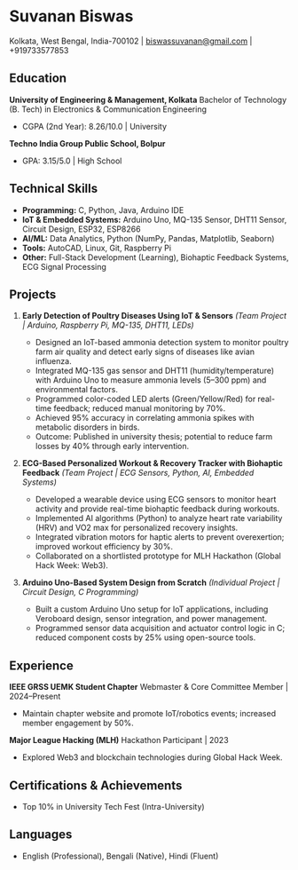 # Suvanan Biswas

Kolkata, West Bengal, India-700102 | [biswassuvanan@gmail.com](mailto:biswassuvanan@gmail.com) | +919733577853

## Education

**University of Engineering & Management, Kolkata**
Bachelor of Technology (B. Tech) in Electronics & Communication Engineering
- CGPA (2nd Year): 8.26/10.0 | University

**Techno India Group Public School, Bolpur**
- GPA: 3.15/5.0 | High School

## Technical Skills

- **Programming:** C, Python, Java, Arduino IDE
- **IoT & Embedded Systems:** Arduino Uno, MQ-135 Sensor, DHT11 Sensor, Circuit Design, ESP32, ESP8266
- **AI/ML:** Data Analytics, Python (NumPy, Pandas, Matplotlib, Seaborn)
- **Tools:** AutoCAD, Linux, Git, Raspberry Pi
- **Other:** Full-Stack Development (Learning), Biohaptic Feedback Systems, ECG Signal Processing

## Projects

1. **Early Detection of Poultry Diseases Using IoT & Sensors**
   *(Team Project | Arduino, Raspberry Pi, MQ-135, DHT11, LEDs)*
   - Designed an IoT-based ammonia detection system to monitor poultry farm air quality and detect early signs of diseases like avian influenza.
   - Integrated MQ-135 gas sensor and DHT11 (humidity/temperature) with Arduino Uno to measure ammonia levels (5–300 ppm) and environmental factors.
   - Programmed color-coded LED alerts (Green/Yellow/Red) for real-time feedback; reduced manual monitoring by 70%.
   - Achieved 95% accuracy in correlating ammonia spikes with metabolic disorders in birds.
   - Outcome: Published in university thesis; potential to reduce farm losses by 40% through early intervention.

2. **ECG-Based Personalized Workout & Recovery Tracker with Biohaptic Feedback**
   *(Team Project | ECG Sensors, Python, AI, Embedded Systems)*
   - Developed a wearable device using ECG sensors to monitor heart activity and provide real-time biohaptic feedback during workouts.
   - Implemented AI algorithms (Python) to analyze heart rate variability (HRV) and VO2 max for personalized recovery insights.
   - Integrated vibration motors for haptic alerts to prevent overexertion; improved workout efficiency by 30%.
   - Collaborated on a shortlisted prototype for MLH Hackathon (Global Hack Week: Web3).

3. **Arduino Uno-Based System Design from Scratch**
   *(Individual Project | Circuit Design, C Programming)*
   - Built a custom Arduino Uno setup for IoT applications, including Veroboard design, sensor integration, and power management.
   - Programmed sensor data acquisition and actuator control logic in C; reduced component costs by 25% using open-source tools.

## Experience

**IEEE GRSS UEMK Student Chapter**
Webmaster & Core Committee Member | 2024–Present
- Maintain chapter website and promote IoT/robotics events; increased member engagement by 50%.

**Major League Hacking (MLH)**
Hackathon Participant | 2023
- Explored Web3 and blockchain technologies during Global Hack Week.

## Certifications & Achievements

- Top 10% in University Tech Fest (Intra-University)

## Languages

- English (Professional), Bengali (Native), Hindi (Fluent)
